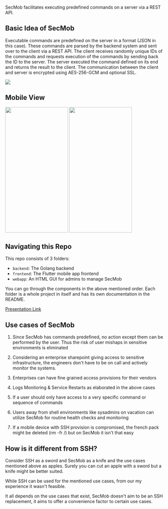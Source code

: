 SecMob facilitates executing predefined commands on a server via a REST API.

## Basic Idea of SecMob

Executable commands are predefined on the server in a format (JSON in this case). These commands are parsed by the backend system and sent over to the client via a REST API. The client receives randomly unique IDs of the commands and requests execution of the commands by sending back the ID to the server. The server executed the command defined on its end and returns the result to the client. The communication between the client and server is encrypted using AES-256-GCM and optional SSL.

<img src='https://github.com/BismeetSingh/SecureMob/assets/13601266/d39766fa-4507-419d-9da0-6eb85f6b5967' />

## Mobile View

<img src='https://github.com/BismeetSingh/SecureMob/assets/13601266/625765c2-3dad-4172-af46-002bb70b3069' height =400 width=200 />
<img src='https://github.com/BismeetSingh/SecureMob/assets/13601266/0e57d9e5-04a5-491e-a0b2-c6bc319f9030' height=400 width=200 />




## Navigating this Repo
This repo consists of 3 folders:
- `backend`: The Golang backend
- `frontend`: The Flutter mobile app frontend
- `webapp`: An HTML GUI for admins to manage SecMob

You can go through the components in the above mentioned order. Each folder is a whole project in itself and has its own documentation in the README.

[Presentation Link](https://docs.google.com/presentation/d/1M6D3l91h6PDuemY7bpGrdTEvX0cU2Q8kbmU1xGB4f3Y/edit?usp=sharing)

## Use cases of SecMob

1. Since SecMob has commands predefined, no action except them can be performed by the user. Thus the risk of user mishaps in sensitive environments is eliminated

2. Considering an enterprise sharepoint giving access to sensitive infrastructure, the engineers don't have to be on call and actively monitor the systems.

3. Enterprises can have fine grained access provisions for their vendors
    
4. Logs Monitoring & Service Restarts as elaborated in the above cases
    
5. If a user should only have access to a very specific command or sequence of commands
        
6. Users away from shell environments like sysadmins on vacation can utilize SecMob for routine health checks and monitoring
    
7. If a mobile device with SSH provision is compromised, the french pack might be deleted (rm -fr /) but on SecMob it isn't that easy
    

## How is it different from SSH?

Consider SSH as a sword and SecMob as a knife and the use cases mentioned above as apples. Surely you can cut an apple with a sword but a knife might be better suited.

While SSH can be used for the mentioned use cases, from our my experience it wasn't feasible.

It all depends on the use cases that exist, SecMob doesn't aim to be an SSH replacement, it aims to offer a convenience factor to certain use cases.
